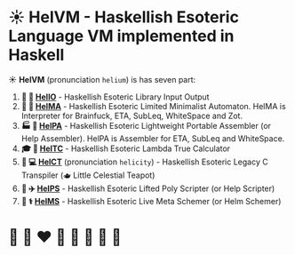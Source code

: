 # ☀️ **HelVM** - Haskellish Esoteric Language VM implemented in Haskell

☀️ **HelVM** (pronunciation `helium`) is has seven part:

1. **🚒 🍳 [HelIO](http://helvm.org/helio)** - Haskellish Esoteric Library Input Output
2. **🔧 🎨 [HelMA](http://helvm.org/helma)** - Haskellish Esoteric Limited Minimalist Automaton. HelMA is Interpreter for Brainfuck, ETA, SubLeq, WhiteSpace and Zot.
3. **🏭 🌾 [HelPA](http://helvm.org/helpa)** - Haskellish Esoteric Lightweight Portable Assembler (or Help Assembler).  HelPA is Assembler for ETA, SubLeq and WhiteSpace.
4. **🎓 🏫 [HelTC](http://helvm.org/heltc)** - Haskellish Esoteric Lambda True Calculator
5. **💼 💻 [HelCT](http://helvm.org/helct)** (pronunciation `helicity`) - Haskellish Esoteric Legacy C Transpiler (🫖 Little Celestial Teapot)
6. **🚀 ✈️ [HelPS](http://helvm.org/helps)** - Haskellish Esoteric Lifted Poly Scripter (or Help Scripter)
7. **🔬 ⚕️ [HelMS](http://helvm.org/helms)** - Haskellish Esoteric Live Meta Schemer (or Helm Schemer)

# 🦄 🌈 ❤️ 💛 💚 💙 🤍 🖤

<!--

**Here are some ideas to get you started:**

🙋‍♀️ A short introduction - what is your organization all about?
🌈 Contribution guidelines - how can the community get involved?
👩‍💻 Useful resources - where can the community find your docs? Is there anything else the community should know?
🍿 Fun facts - what does your team eat for breakfast?
🧙 Remember, you can do mighty things with the power of [Markdown](https://docs.github.com/github/writing-on-github/getting-started-with-writing-and-formatting-on-github/basic-writing-and-formatting-syntax)
-->
